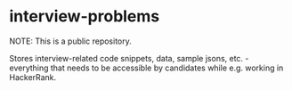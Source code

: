 # interview-problems

NOTE: This is a public repository.

Stores interview-related code snippets, data, sample jsons, etc. - everything that needs to be accessible by candidates while e.g. working in HackerRank.
